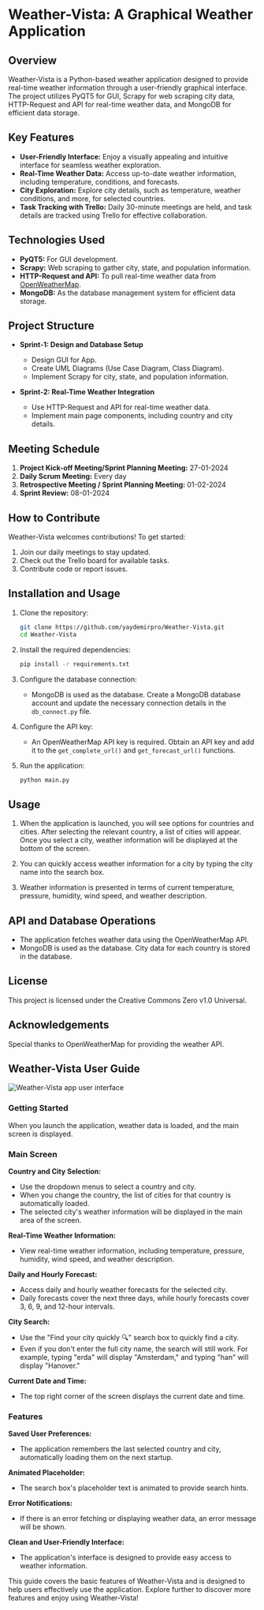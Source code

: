 # Weather-Vista: A Graphical Weather Application

## Overview

Weather-Vista is a Python-based weather application designed to provide real-time weather information through a user-friendly graphical interface. The project utilizes PyQT5 for GUI, Scrapy for web scraping city data, HTTP-Request and API for real-time weather data, and MongoDB for efficient data storage.

## Key Features

- **User-Friendly Interface:** Enjoy a visually appealing and intuitive interface for seamless weather exploration.
- **Real-Time Weather Data:** Access up-to-date weather information, including temperature, conditions, and forecasts.
- **City Exploration:** Explore city details, such as temperature, weather conditions, and more, for selected countries.
- **Task Tracking with Trello:** Daily 30-minute meetings are held, and task details are tracked using Trello for effective collaboration.

## Technologies Used

- **PyQT5:** For GUI development.
- **Scrapy:** Web scraping to gather city, state, and population information.
- **HTTP-Request and API:** To pull real-time weather data from [OpenWeatherMap](https://openweathermap.org/api).
- **MongoDB:** As the database management system for efficient data storage.

## Project Structure

- **Sprint-1: Design and Database Setup**
  - Design GUI for App.
  - Create UML Diagrams (Use Case Diagram, Class Diagram).
  - Implement Scrapy for city, state, and population information.

- **Sprint-2: Real-Time Weather Integration**
  - Use HTTP-Request and API for real-time weather data.
  - Implement main page components, including country and city details.

## Meeting Schedule

1. **Project Kick-off Meeting/Sprint Planning Meeting:** 27-01-2024
2. **Daily Scrum Meeting:** Every day
3. **Retrospective Meeting / Sprint Planning Meeting:** 01-02-2024
4. **Sprint Review:** 08-01-2024

## How to Contribute

Weather-Vista welcomes contributions! To get started:
1. Join our daily meetings to stay updated.
2. Check out the Trello board for available tasks.
3. Contribute code or report issues.

## Installation and Usage

1. Clone the repository:
   ```bash
   git clone https://github.com/yaydemirpro/Weather-Vista.git
   cd Weather-Vista

2. Install the required dependencies:
   ```bash
   pip install -r requirements.txt

3. Configure the database connection:
   - MongoDB is used as the database. Create a MongoDB database account and update the necessary connection details in the `db_connect.py` file.

4. Configure the API key:
   - An OpenWeatherMap API key is required. Obtain an API key and add it to the `get_complete_url()` and `get_forecast_url()` functions.

5. Run the application:
   ```bash
   python main.py

## Usage

1. When the application is launched, you will see options for countries and cities. After selecting the relevant country, a list of cities will appear. Once you select a city, weather information will be displayed at the bottom of the screen.

2. You can quickly access weather information for a city by typing the city name into the search box.

3. Weather information is presented in terms of current temperature, pressure, humidity, wind speed, and weather description.

## API and Database Operations

- The application fetches weather data using the OpenWeatherMap API.
- MongoDB is used as the database. City data for each country is stored in the database.

## License

This project is licensed under the Creative Commons Zero v1.0 Universal.

## Acknowledgements

Special thanks to OpenWeatherMap for providing the weather API.



## Weather-Vista User Guide

![Weather-Vista app user interface](Weather-Vista.png)

### Getting Started

When you launch the application, weather data is loaded, and the main screen is displayed.

### Main Screen

**Country and City Selection:**
- Use the dropdown menus to select a country and city.
- When you change the country, the list of cities for that country is automatically loaded.
- The selected city's weather information will be displayed in the main area of the screen.

**Real-Time Weather Information:**
- View real-time weather information, including temperature, pressure, humidity, wind speed, and weather description.

**Daily and Hourly Forecast:**
- Access daily and hourly weather forecasts for the selected city.
- Daily forecasts cover the next three days, while hourly forecasts cover 3, 6, 9, and 12-hour intervals.

**City Search:**
- Use the "Find your city quickly 🔍" search box to quickly find a city.
- Even if you don't enter the full city name, the search will still work. For example, typing "erda" will display "Amsterdam," and typing "han" will display "Hanover."

**Current Date and Time:**
- The top right corner of the screen displays the current date and time.

### Features

**Saved User Preferences:**
- The application remembers the last selected country and city, automatically loading them on the next startup.

**Animated Placeholder:**
- The search box's placeholder text is animated to provide search hints.

**Error Notifications:**
- If there is an error fetching or displaying weather data, an error message will be shown.

**Clean and User-Friendly Interface:**
- The application's interface is designed to provide easy access to weather information.

This guide covers the basic features of Weather-Vista and is designed to help users effectively use the application. Explore further to discover more features and enjoy using Weather-Vista!